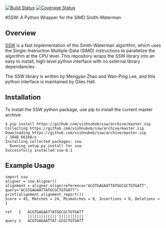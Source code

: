 [![Build Status](https://travis-ci.org/vishnubob/ssw.svg?branch=master)](https://travis-ci.org/vishnubob/ssw)
[![Coverage Status](https://coveralls.io/repos/vishnubob/ssw/badge.svg?branch=master&service=github)](https://coveralls.io/github/vishnubob/ssw?branch=master)

#SSW: A Python Wrapper for the SIMD Smith-Waterman

## Overview

[SSW][ssw_repo] is a fast implementation of the Smith-Waterman algorithm, which
uses the Single-Instruction Multiple-Data (SIMD) instructions to parallelize
the algorithm at the CPU level.  This repository wraps the SSW library into an
easy to install, high-level python interface with no external library dependancies.

The SSW library is written by Mengyao Zhao and Wan-Ping Lee, and this python
interface is maintained by Giles Hall.

## Installation

To install the SSW python package, use pip to install the current master archive:

```
$ pip install https://github.com/vishnubob/ssw/archive/master.zip
Collecting https://github.com/vishnubob/ssw/archive/master.zip
Downloading https://github.com/vishnubob/ssw/archive/master.zip
/ 16kB 661kB/s
Installing collected packages: ssw
  Running setup.py install for ssw
Successfully installed ssw-0.1
```

## Example Usage

```
import ssw
aligner = ssw.Aligner()
alignment = aligner.align(reference="ACGTGAGAATTATGGCGCTGTGATT", query="ACGTGAGAATTATGCGCTGTGATT")
print(alignment.alignment_report())
Score = 45, Matches = 24, Mismatches = 0, Insertions = 0, Deletions = 1

ref   1   ACGTGAGAATTATGGCGCTGTGATT
          ||||||||||||| |||||||||||
query 1   ACGTGAGAATTAT-GCGCTGTGATT
```

[ssw_repo]: https://github.com/mengyao/Complete-Striped-Smith-Waterman-Library

